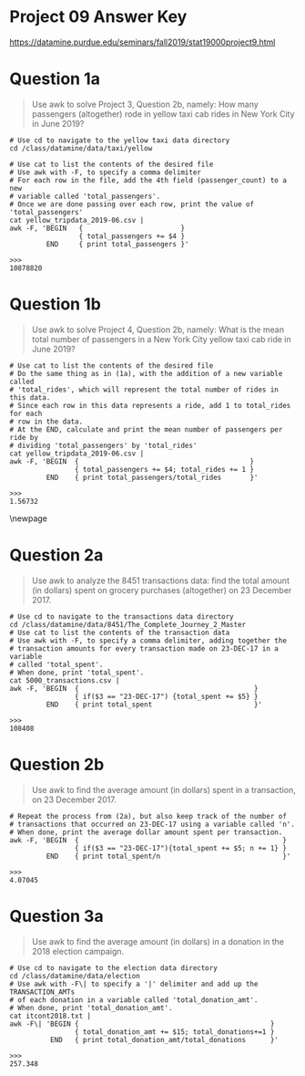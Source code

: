 # Project 09 Answer Key
https://datamine.purdue.edu/seminars/fall2019/stat19000project9.html

# Question 1a
> Use awk to solve Project 3, Question 2b, namely: How many passengers
(altogether) rode in yellow taxi cab rides in New York City in June 2019? 

```{.sh}
# Use cd to navigate to the yellow taxi data directory
cd /class/datamine/data/taxi/yellow

# Use cat to list the contents of the desired file
# Use awk with -F, to specify a comma delimiter
# For each row in the file, add the 4th field (passenger_count) to a new
# variable called 'total_passengers'.
# Once we are done passing over each row, print the value of 'total_passengers'
cat yellow_tripdata_2019-06.csv |
awk -F, 'BEGIN   {                        }
                 { total_passengers += $4 }
         END     { print total_passengers }'
```
```
>>>
10878820
```

# Question 1b
> Use awk to solve Project 4, Question 2b, namely: What is the mean total
number of passengers in a New York City yellow taxi cab ride in June 2019?

```{.sh}
# Use cat to list the contents of the desired file
# Do the same thing as in (1a), with the addition of a new variable called
# 'total_rides', which will represent the total number of rides in this data.
# Since each row in this data represents a ride, add 1 to total_rides for each
# row in the data.
# At the END, calculate and print the mean number of passengers per ride by
# dividing 'total_passengers' by 'total_rides'
cat yellow_tripdata_2019-06.csv |
awk -F, 'BEGIN  {                                          }
                { total_passengers += $4; total_rides += 1 }
         END    { print total_passengers/total_rides       }'
```
```
>>>
1.56732
```

\newpage
# Question 2a
> Use awk to analyze the 8451 transactions data: find the total amount
(in dollars) spent on grocery purchases (altogether) on 23 December 2017.

```{.sh}
# Use cd to navigate to the transactions data directory
cd /class/datamine/data/8451/The_Complete_Journey_2_Master
# Use cat to list the contents of the transaction data
# Use awk with -F, to specify a comma delimiter, adding together the
# transaction amounts for every transaction made on 23-DEC-17 in a variable
# called 'total_spent'.
# When done, print 'total_spent'.
cat 5000_transactions.csv |
awk -F, 'BEGIN  {                                           }
                { if($3 == "23-DEC-17") {total_spent += $5} }
         END    { print total_spent                         }'
```
```
>>>
108408
```

# Question 2b
> Use awk to find the average amount (in dollars) spent in a transaction, on
23 December 2017.

```{.sh}
# Repeat the process from (2a), but also keep track of the number of
# transactions that occurred on 23-DEC-17 using a variable called 'n'.
# When done, print the average dollar amount spent per transaction.
awk -F, 'BEGIN  {                                                  }
                { if($3 == "23-DEC-17"){total_spent += $5; n += 1} }
         END    { print total_spent/n                              }'
```
```
>>>
4.07045
```

# Question 3a
> Use awk to find the average amount (in dollars) in a donation in the 2018
election campaign.

```{.sh}
# Use cd to navigate to the election data directory
cd /class/datamine/data/election
# Use awk with -F\| to specify a '|' delimiter and add up the TRANSACTION_AMTs
# of each donation in a variable called 'total_donation_amt'.
# When done, print 'total_donation_amt'.
cat itcont2018.txt |
awk -F\| 'BEGIN {                                               }
                { total_donation_amt += $15; total_donations+=1 }
          END   { print total_donation_amt/total_donations      }'
```
```
>>>
257.348
```
